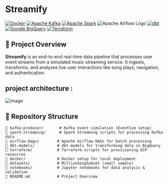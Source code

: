 # Streamify
[![Docker](https://img.shields.io/badge/Docker-2496ED?style=for-the-badge&logo=docker&logoColor=white)](https://www.docker.com/)
[![Apache Kafka](https://img.shields.io/badge/Apache%20Kafka-231F20?style=for-the-badge&logo=apachekafka&logoColor=white)](https://kafka.apache.org/)
[![Apache Spark](https://img.shields.io/badge/Apache%20Spark-E25A1C?style=for-the-badge&logo=apachespark&logoColor=white)](https://spark.apache.org/)
![Apache Airflow Logo](https://cdn.simpleicons.org/apacheairflow/017CEE)
[![dbt](https://img.shields.io/badge/dbt-FF694B?style=for-the-badge&logo=dbt&logoColor=white)](https://www.getdbt.com/)
[![Google BigQuery](https://img.shields.io/badge/Google%20BigQuery-4285F4?style=for-the-badge&logo=googlebigquery&logoColor=white)](https://cloud.google.com/bigquery)
[![Terraform](https://img.shields.io/badge/Terraform-7B42BC?style=for-the-badge&logo=terraform&logoColor=white)](https://www.terraform.io/)

## 📌 Project Overview

**Streamify** is an end-to-end real-time data pipeline that processes user event streams from a simulated music streaming service. It ingests, transforms, and analyzes live user interactions like song plays, navigation, and authentication.

## project architecture :
![image](https://github.com/user-attachments/assets/82081403-fef7-4d34-9d3f-dce3a3b44a86)

## 📂 **Repository Structure**
```plaintext
📂 kafka-producer/       # Kafka event simulation (EventSim setup)
📂 spark-streaming/      # Spark Streaming scripts for processing Kafka data
📂 airflow-dags/        # Apache Airflow DAGs for batch processing
📂 dbt-models/          # dbt models for transforming data in BigQuery
📂 terraform/           # Terraform scripts for provisioning GCP resources
📂 docker/              # Docker setup for local deployment
📂 datasets/            # MillionSongSubset (small sample)
📂 notebooks/           # Jupyter notebooks for data analysis & validation
📜 README.md            # Project Overview
```

